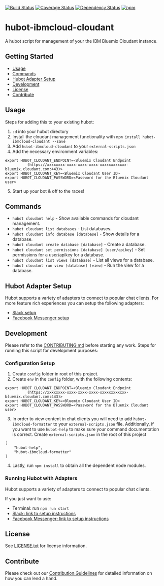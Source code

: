 [![Build Status](https://travis-ci.org/ibm-cloud-solutions/hubot-ibmcloud-cloudant.svg?branch=master)](https://travis-ci.org/ibm-cloud-solutions/hubot-ibmcloud-cloudant)
[![Coverage Status](https://coveralls.io/repos/github/ibm-cloud-solutions/hubot-ibmcloud-cloudant/badge.svg?branch=cleanup)](https://coveralls.io/github/ibm-cloud-solutions/hubot-ibmcloud-cloudant?branch=cleanup)
[![Dependency Status](https://dependencyci.com/github/ibm-cloud-solutions/hubot-ibmcloud-cloudant/badge)](https://dependencyci.com/github/ibm-cloud-solutions/hubot-ibmcloud-cloudant)
[![npm](https://img.shields.io/npm/v/hubot-ibmcloud-cloudant.svg?maxAge=2592000)](https://www.npmjs.com/package/hubot-ibmcloud-cloudant)

# hubot-ibmcloud-cloudant

A hubot script for management of your the IBM Bluemix Cloudant instance.

## Getting Started
* [Usage](#usage)
* [Commands](#commands)
* [Hubot Adapter Setup](#hubot-adapter-setup)
* [Development](#development)
* [License](#license)
* [Contribute](#contribute)

## Usage

Steps for adding this to your existing hubot:

1. `cd` into your hubot directory
2. Install the cloudant management functionality with `npm install hubot-ibmcloud-cloudant --save`
3. Add `hubot-ibmcloud-cloudant` to your `external-scripts.json`
4. Add the necessary environment variables:
```
export HUBOT_CLOUDANT_ENDPOINT=<Bluemix Cloudant Endpoint 
          (https://xxxxxxxx-xxxx-xxxx-xxxx-xxxxxxxxxxxx-bluemix.cloudant.com:443)>
export HUBOT_CLOUDANT_KEY=<Bluemix Cloudant User ID>
export HUBOT_CLOUDANT_PASSWORD=<Password for the Bluemix Cloudant user>
```

5. Start up your bot & off to the races!

## Commands <a id="commands"></a>
- `hubot cloudant help` - Show available commands for cloudant management.
- `hubot cloudant list databases` - List databases.
- `hubot cloudant info database [database]` - Show details for a database.
- `hubot cloudant create database [database]` - Create a database.
- `hubot cloudant set permissions [database] [user/apikey]` - Set permissions for a user/apikey for a database.
- `hubot cloudant list views [database]` - List all views for a database.
- `hubot cloudant run view [database] [view]` - Run the view for a database.

## Hubot Adapter Setup

Hubot supports a variety of adapters to connect to popular chat clients.  For more feature rich experiences you can setup the following adapters:
- [Slack setup](https://github.com/ibm-cloud-solutions/hubot-ibmcloud-cloudant/blob/master/docs/adapters/slack.md)
- [Facebook Messenger setup](https://github.com/ibm-cloud-solutions/hubot-ibmcloud-cloudant/blob/master/docs/adapters/facebook.md)

## Development

Please refer to the [CONTRIBUTING.md](https://github.com/ibm-cloud-solutions/hubot-ibmcloud-cloudant/blob/master/CONTRIBUTING.md) before starting any work.  Steps for running this script for development purposes:

### Configuration Setup

1. Create `config` folder in root of this project.
2. Create `env` in the `config` folder, with the following contents:
```
export HUBOT_CLOUDANT_ENDPOINT=<Bluemix Cloudant Endpoint 
          (https://xxxxxxxx-xxxx-xxxx-xxxx-xxxxxxxxxxxx-bluemix.cloudant.com:443)>
export HUBOT_CLOUDANT_KEY=<Bluemix Cloudant User ID>
export HUBOT_CLOUDANT_PASSWORD=<Password for the Bluemix Cloudant user>
```
3. In order to view content in chat clients you will need to add `hubot-ibmcloud-formatter` to your `external-scripts.json` file. Additionally, if you want to use `hubot-help` to make sure your command documentation is correct. Create `external-scripts.json` in the root of this project
```
[
    "hubot-help",
    "hubot-ibmcloud-formatter"
]
```
4. Lastly, run `npm install` to obtain all the dependent node modules.

### Running Hubot with Adapters

Hubot supports a variety of adapters to connect to popular chat clients.

If you just want to use:
 - Terminal: run `npm run start`
 - [Slack: link to setup instructions](https://github.com/ibm-cloud-solutions/hubot-ibmcloud-cloudant/blob/master/docs/adapters/slack.md)
 - [Facebook Messenger: link to setup instructions](https://github.com/ibm-cloud-solutions/hubot-ibmcloud-cloudant/blob/master/docs/adapters/facebook.md)


## License

See [LICENSE.txt](https://github.com/ibm-cloud-solutions/hubot-ibmcloud-cloudant/blob/master/LICENSE.txt) for license information.

## Contribute

Please check out our [Contribution Guidelines](https://github.com/ibm-cloud-solutions/hubot-ibmcloud-cloudant/blob/master/CONTRIBUTING.md) for detailed information on how you can lend a hand.
